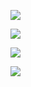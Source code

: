 ![](20180228111359.jpg)

![](88587102097791432.jpg)

![](370345763191549214.jpg)

![](609584649144819478.jpg)

